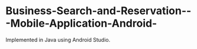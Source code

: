 # Business-Search-and-Reservation---Mobile-Application-Android-
Implemented in Java using Android Studio. 
